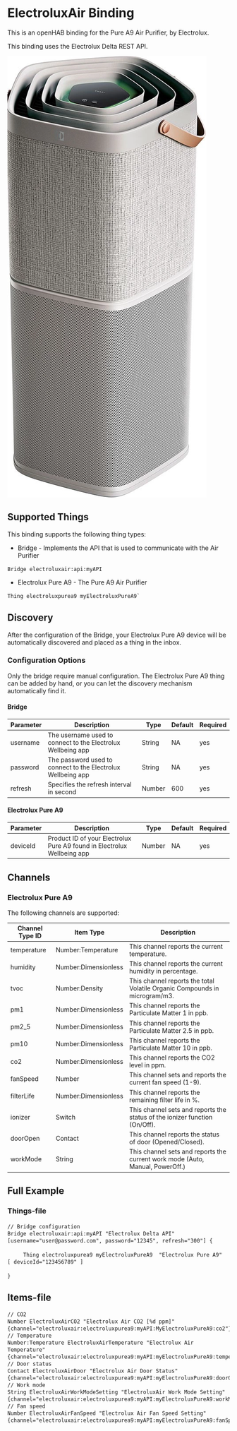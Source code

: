# ElectroluxAir Binding

This is an openHAB binding for the Pure A9 Air Purifier, by Electrolux.

This binding uses the Electrolux Delta REST API.

![Electrolux Pure A9](doc/electrolux_pure_a9.png)

## Supported Things

This binding supports the following thing types:

- Bridge - Implements the API that is used to communicate with the Air Purifier

```
Bridge electroluxair:api:myAPI
```

- Electrolux Pure A9 - The Pure A9 Air Purifier

```
Thing electroluxpurea9 myElectroluxPureA9`
```


## Discovery

After the configuration of the Bridge, your Electrolux Pure A9 device will be automatically discovered and placed as a thing in the inbox.


### Configuration Options

Only the bridge require manual configuration. The Electrolux Pure A9 thing can be added by hand, or you can let the discovery mechanism automatically find it.


#### Bridge

| Parameter | Description                                                  | Type   | Default  | Required | 
|-----------|--------------------------------------------------------------|--------|----------|----------|
| username  | The username used to connect to the Electrolux Wellbeing app | String | NA       | yes      |
| password  | The password used to connect to the Electrolux Wellbeing app | String | NA       | yes      |
| refresh   | Specifies the refresh interval in second                     | Number | 600      | yes      |


#### Electrolux Pure A9

| Parameter | Description                                                             | Type   | Default  | Required | 
|-----------|-------------------------------------------------------------------------|--------|----------|----------|
| deviceId  | Product ID of your Electrolux Pure A9 found in Electrolux Wellbeing app | Number | NA       | yes      |


## Channels

### Electrolux Pure A9

The following channels are supported:

| Channel Type ID             | Item Type             | Description                                                                 | 
|-----------------------------|-----------------------|-----------------------------------------------------------------------------|
| temperature                 | Number:Temperature    | This channel reports the current temperature.                               |
| humidity                    | Number:Dimensionless  | This channel reports the current humidity in percentage.                    |
| tvoc                        | Number:Density        | This channel reports the total Volatile Organic Compounds in microgram/m3.  |
| pm1                         | Number:Dimensionless  | This channel reports the Particulate Matter 1 in ppb.                       |
| pm2_5                       | Number:Dimensionless  | This channel reports the Particulate Matter 2.5 in ppb.                     |
| pm10                        | Number:Dimensionless  | This channel reports the Particulate Matter 10 in ppb.                      |
| co2                         | Number:Dimensionless  | This channel reports the CO2 level in ppm.                                  |
| fanSpeed                    | Number                | This channel sets and reports the current fan speed (1-9).                  |
| filterLife                  | Number:Dimensionless  | This channel reports the remaining filter life in %.                        |
| ionizer                     | Switch                | This channel sets and reports the status of the ionizer function (On/Off).  |
| doorOpen                    | Contact               | This channel reports the status of door (Opened/Closed).                    |
| workMode                    | String                | This channel sets and reports the current work mode (Auto, Manual, PowerOff.)|




## Full Example

### Things-file

````
// Bridge configuration
Bridge electroluxair:api:myAPI "Electrolux Delta API" [username="user@password.com", password="12345", refresh="300"] {

     Thing electroluxpurea9 myElectroluxPureA9  "Electrolux Pure A9"    [ deviceId="123456789" ]
     
}
````

## Items-file

````
// CO2
Number ElectroluxAirCO2 "Electrolux Air CO2 [%d ppm]" {channel="electroluxair:electroluxpurea9:myAPI:MyElectroluxPureA9:co2"}
// Temperature
Number:Temperature ElectroluxAirTemperature "Electrolux Air Temperature" {channel="electroluxair:electroluxpurea9:myAPI:myElectroluxPureA9:temperature"}
// Door status
Contact ElectroluxAirDoor "Electrolux Air Door Status" {channel="electroluxair:electroluxpurea9:myAPI:myElectroluxPureA9:doorOpen"}
// Work mode
String ElectroluxAirWorkModeSetting "ElectroluxAir Work Mode Setting" {channel="electroluxair:electroluxpurea9:myAPI:myElectroluxPureA9:workMode"}
// Fan speed
Number ElectroluxAirFanSpeed "Electrolux Air Fan Speed Setting" {channel="electroluxair:electroluxpurea9:myAPI:myElectroluxPureA9:fanSpeed"}
````

